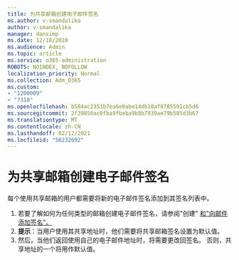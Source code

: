 ```yaml
---
title: 为共享邮箱创建电子邮件签名
ms.author: v-smandalika
author: v-smandalika
manager: dansimp
ms.date: 12/18/2020
ms.audience: Admin
ms.topic: article
ms.service: o365-administration
ROBOTS: NOINDEX, NOFOLLOW
localization_priority: Normal
ms.collection: Adm_O365
ms.custom:
- "1200009"
- "7310"
ms.openlocfilehash: b584ac2351b7ea6e0abe14db18af8785591cb5d6
ms.sourcegitcommit: 2f39850ac0fba9fbeba9b8b7939ae79b505d3b67
ms.translationtype: MT
ms.contentlocale: zh-CN
ms.lasthandoff: 02/12/2021
ms.locfileid: "50232692"
---
```

# <a name="create-an-email-signature-for-a-shared-mailbox"></a>为共享邮箱创建电子邮件签名

每个使用共享邮箱的用户都需要将新的电子邮件签名添加到其签名列表中。

1. 若要了解如何为任何类型的邮箱创建电子邮件签名，请参阅"创建" [和"向邮件添加签名"。](https://support.office.com/article/8ee5d4f4-68fd-464a-a1c1-0e1c80bb27f2)
2. **提示**：当用户使用其共享地址时，他们需要将共享邮箱签名设置为默认值。
3. 然后，当他们返回使用自己的电子邮件地址时，将需要更改回签名。 否则，共享地址的一个将用作默认值。